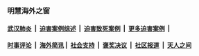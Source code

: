 
### 明慧海外之窗

####  [武汉肺炎](indexes/365.md?t=07060900) &nbsp;|&nbsp;  [迫害案例综述](indexes/328.md?t=07060900) &nbsp;|&nbsp; [迫害致死案例](indexes/277.md?t=07060900)  &nbsp;|&nbsp; [更多迫害案例](indexes/81.md?t=07060900)  &nbsp;|&nbsp; 
####  [时事评论](indexes/19.md?t=07060900) &nbsp;|&nbsp; [海外简讯](indexes/245.md?t=07060900)&nbsp;|&nbsp;  [社会支持](indexes/140.md?t=07060900) &nbsp;|&nbsp; [褒奖决议](indexes/282.md?t=07060900) &nbsp;|&nbsp; [社区报道](indexes/91.md?t=07060900)  &nbsp;|&nbsp; [天人之间](indexes/78.md?t=07060900) 

